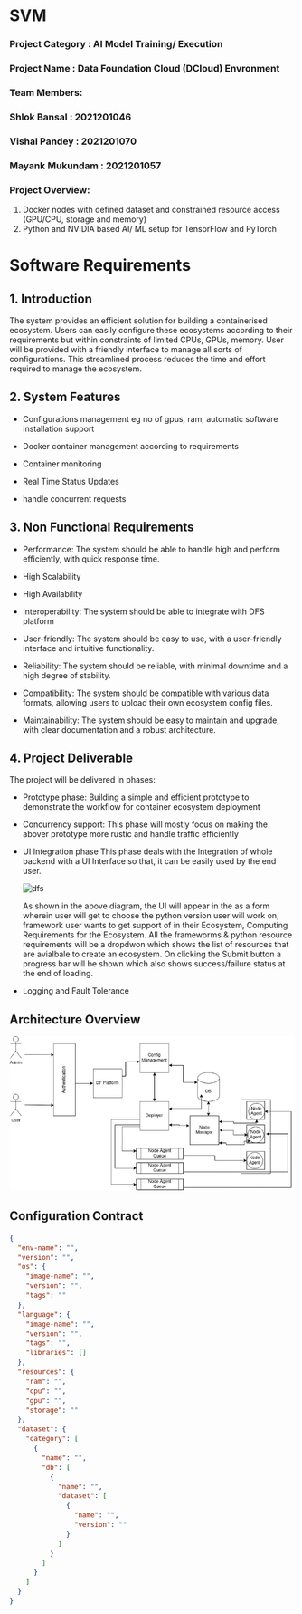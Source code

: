 # SVM
### Project Category : AI Model Training/ Execution
### Project Name : Data Foundation Cloud (DCloud) Envronment 
### Team Members:
### Shlok Bansal : 2021201046
### Vishal Pandey : 2021201070
### Mayank Mukundam : 2021201057
### Project Overview:
1. Docker nodes with defined dataset and constrained resource access (GPU/CPU, storage and memory)
2.  Python and NVIDIA based AI/ ML setup for TensorFlow and PyTorch
# Software Requirements
## 1. Introduction

The system provides an efficient solution for building a containerised ecosystem. Users can easily configure these ecosystems according to their requirements but within constraints of limited CPUs, GPUs, memory. User will be provided with a friendly interface to manage all sorts of configurations. This streamlined process reduces the time and effort required to manage the ecosystem.

## 2. System Features

- Configurations management eg no of gpus, ram, automatic software installation support 

- Docker container management according to requirements

- Container monitoring

- Real Time Status Updates

- handle concurrent requests

## 3. Non Functional Requirements

- Performance: The system should be able to handle high and perform efficiently, with quick response time.

- High Scalability

- High Availability

- Interoperability: The system should be able to integrate with DFS platform

- User-friendly: The system should be easy to use, with a user-friendly interface and intuitive functionality.

- Reliability: The system should be reliable, with minimal downtime and a high degree of stability.

- Compatibility: The system should be compatible with various data formats, allowing users to upload their own ecosystem config files.

- Maintainability: The system should be easy to maintain and upgrade, with clear documentation and a robust architecture.

## 4. Project Deliverable
The project will be delivered in phases:
- Prototype phase: Building a simple and efficient prototype to demonstrate the workflow for container ecosystem deployment
- Concurrency support: This phase will mostly focus on making the abover prototype more rustic and handle traffic efficiently
- UI Integration phase
    This phase deals with the Integration of whole backend with a UI Interface so that, it can be easily used by the end user.
    
    
    ![dfs](https://user-images.githubusercontent.com/89220287/220525179-6791ee82-f38e-44b9-9c7f-910b2d36de28.png)

    As shown in the above diagram, the UI will appear in the as a form wherein user will get to choose the python version user will work on, framework user wants to get support of in their Ecosystem, Computing Requirements for the Ecosystem. All the frameworms & python resource requirements will be a dropdwon which shows the list of resources that are avialbale to create an ecosystem.
On clicking the Submit button a progress bar will be shown which also shows success/failure status at the end of loading.

    
      
- Logging and Fault Tolerance

## Architecture Overview
![dfs](https://github.com/shlok2999/SVM/blob/main/dfs_arch_v1.jpg)

## Configuration Contract
```json
{
  "env-name": "",
  "version": "",
  "os": {
    "image-name": "",
    "version": "",
    "tags": ""
  },
  "language": {
    "image-name": "",
    "version": "",
    "tags": "",
    "libraries": []
  },
  "resources": {
    "ram": "",
    "cpu": "",
    "gpu": "",
    "storage": ""
  },
  "dataset": {
    "category": [
      {
        "name": "",
        "db": [
          {
            "name": "",
            "dataset": [
              {
                "name": "",
                "version": ""
              }
            ]
          }
        ]
      }
    ]
  }
}
```

